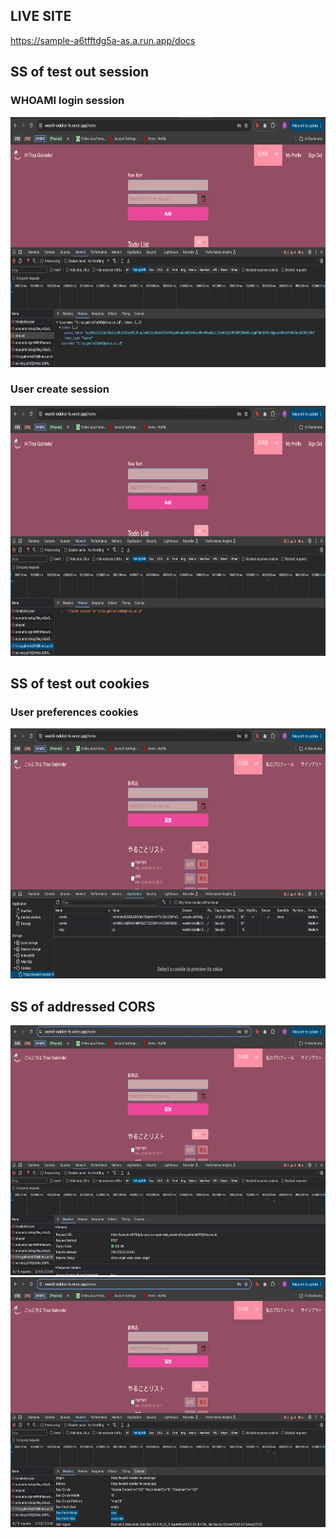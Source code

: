 ## LIVE SITE

https://sample-a6tfftdg5a-as.a.run.app/docs

## SS of test out session

### WHOAMI login session

<img src="https://github.com/tirzagabriella/Week9-Todolist-FE/blob/main/Screenshot/whoami_get_session.jpeg" width="700" height="400" />

### User create session

<img src="https://github.com/tirzagabriella/Week9-Todolist-FE/blob/main/Screenshot/user_create_session.jpeg" width="700" height="400" />

## SS of test out cookies

### User preferences cookies

<img src="https://github.com/tirzagabriella/Week9-Todolist-FE/blob/main/Screenshot/user_preferences_cookies_language.jpeg" width="700" height="400" />

## SS of addressed CORS

<img src="https://github.com/tirzagabriella/Week9-Todolist-FE/blob/main/Screenshot/addressed_CORS.jpeg" width="700" height="400" />
<img src="https://github.com/tirzagabriella/Week9-Todolist-FE/blob/main/Screenshot/CORS.jpeg" width="700" height="400" />
